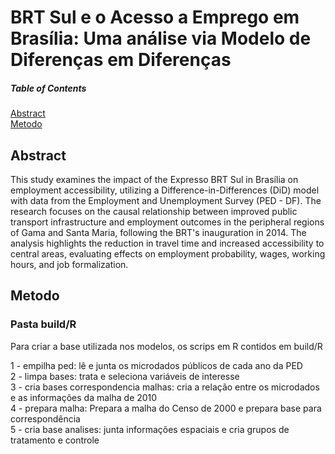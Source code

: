 # BRT Sul e o Acesso a Emprego em Brasília: Uma análise via Modelo de Diferenças em Diferenças

##### Table of Contents  
[Abstract](#abstract)  
[Metodo](#metodo)  
  

## Abstract

This study examines the impact of the Expresso BRT Sul in Brasília on employment accessibility, utilizing a Difference-in-Differences (DiD) model with data from the Employment and Unemployment Survey (PED - DF). The research focuses on the causal relationship between improved public transport infrastructure and employment outcomes in the peripheral regions of Gama and Santa Maria, following the BRT's inauguration in 2014. The analysis highlights the reduction in travel time and increased accessibility to central areas, evaluating effects on employment probability, wages, working hours, and job formalization.

## Metodo
### Pasta build/R

Para criar a base utilizada nos modelos, os scrips em R contidos em build/R 

1 - empilha ped: lê e junta os microdados públicos de cada ano da PED  
2 - limpa bases: trata e seleciona variáveis de interesse    
3 - cria bases correspondencia malhas: cria a relação entre os microdados e as informações da malha de 2010  
4 - prepara malha: Prepara a malha do Censo de 2000 e prepara base para correspondência    
5 - cria base analises: junta informações espaciais e cria grupos de tratamento e controle  
